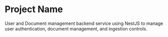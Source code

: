 # Project Name

User and Document management backend service using NestJS to manage user authentication, document management, and ingestion controls.

